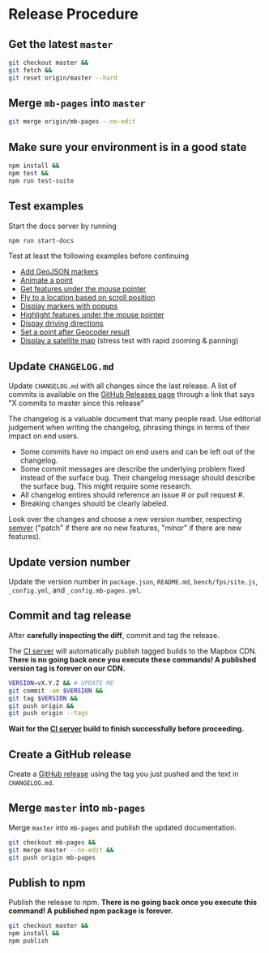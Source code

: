 # Release Procedure

## Get the latest `master`

```bash
git checkout master &&
git fetch &&
git reset origin/master --hard
```

## Merge `mb-pages` into `master`

```bash
git merge origin/mb-pages --no-edit
```

## Make sure your environment is in a good state

```bash
npm install &&
npm test &&
npm run test-suite
```

## Test examples

Start the docs server by running

```bash
npm run start-docs
```

Test at least the following examples before continuing

 - [Add GeoJSON markers](http://127.0.0.1:4000/mapbox-gl-js/example/geojson-markers/)
 - [Animate a point](http://127.0.0.1:4000/mapbox-gl-js/example/animate-point-along-line/)
 - [Get features under the mouse pointer](http://127.0.0.1:4000/mapbox-gl-js/example/featuresat/)
 - [Fly to a location based on scroll position](http://127.0.0.1:4000/mapbox-gl-js/example/scroll-fly-to/)
 - [Display markers with popups](http://127.0.0.1:4000/mapbox-gl-js/example/marker-popup/)
 - [Highlight features under the mouse pointer](http://127.0.0.1:4000/mapbox-gl-js/example/hover-styles/)
 - [Dispay driving directions](http://127.0.0.1:4000/mapbox-gl-js/example/mapbox-gl-directions/)
 - [Set a point after Geocoder result](http://127.0.0.1:4000/mapbox-gl-js/example/point-from-geocoder-result/)
 - [Display a satellite map](http://127.0.0.1:4000/mapbox-gl-js/example/satellite-map/) (stress test with rapid zooming & panning)


## Update `CHANGELOG.md`

Update `CHANGELOG.md` with all changes since the last release. A list of commits is available on the [GitHub Releases page](https://github.com/mapbox/mapbox-gl-js/releases) through a link that says "X commits to master since this release"

The changelog is a valuable document that many people read. Use editorial judgement when writing the changelog, phrasing things in terms of their impact on end users.

 - Some commits have no impact on end users and can be left out of the changelog.
 - Some commit messages are describe the underlying problem fixed instead of the surface bug. Their changelog message should describe the surface bug. This might require some research.
 - All changelog entires should reference an issue # or pull request #.
 - Breaking changes should be clearly labeled.

Look over the changes and choose a new version number, respecting [semver](http://semver.org/) ("patch" if there are no new features, "minor" if there are new features).

## Update version number

Update the version number in `package.json`, `README.md`, `bench/fps/site.js`, `_config.yml`, and `_config.mb-pages.yml`.

## Commit and tag release

After **carefully inspecting the diff**, commit and tag the release.

The [CI server](https://circleci.com/gh/mapbox/mapbox-gl-js) will automatically publish tagged builds to the Mapbox CDN. **There is no going back once you execute these commands! A published version tag is forever on our CDN.**

```bash
VERSION=vX.Y.Z && # UPDATE ME
git commit -am $VERSION &&
git tag $VERSION &&
git push origin &&
git push origin --tags
```

**Wait for the [CI server](https://circleci.com/gh/mapbox/mapbox-gl-js) build to finish successfully before proceeding.**

## Create a GitHub release

Create a [GitHub release](https://github.com/mapbox/mapbox-gl-js/releases/new) using the tag you just pushed and the text in `CHANGELOG.md`.

## Merge `master` into `mb-pages`

Merge `master` into `mb-pages` and publish the updated documentation.

```bash
git checkout mb-pages &&
git merge master --no-edit &&
git push origin mb-pages
```

## Publish to npm

Publish the release to npm. **There is no going back once you execute this command! A published npm package is forever.**

```bash
git checkout master &&
npm install &&
npm publish
```
